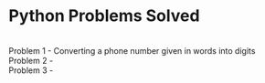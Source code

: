 # Python Problems Solved
<br>
Problem 1 - Converting a phone number given in words into digits
<br>
Problem 2 - 
<br>
Problem 3 - 
